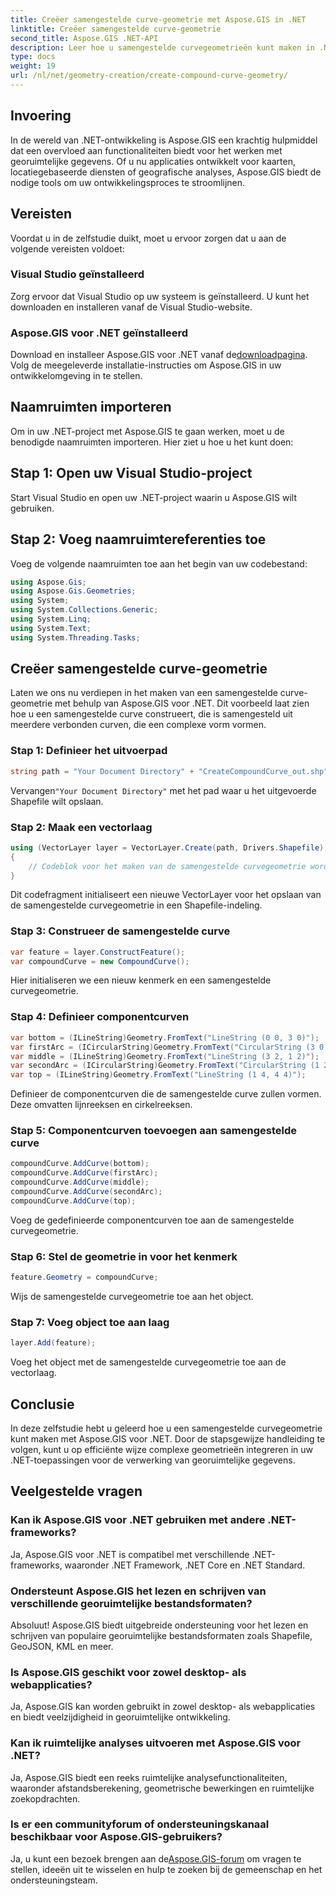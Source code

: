 ```yaml
---
title: Creëer samengestelde curve-geometrie met Aspose.GIS in .NET
linktitle: Creëer samengestelde curve-geometrie
second_title: Aspose.GIS .NET-API
description: Leer hoe u samengestelde curvegeometrieën kunt maken in .NET met behulp van Aspose.GIS voor naadloze geospatiale gegevensverwerking.
type: docs
weight: 19
url: /nl/net/geometry-creation/create-compound-curve-geometry/
---
```

## Invoering
In de wereld van .NET-ontwikkeling is Aspose.GIS een krachtig hulpmiddel dat een overvloed aan functionaliteiten biedt voor het werken met georuimtelijke gegevens. Of u nu applicaties ontwikkelt voor kaarten, locatiegebaseerde diensten of geografische analyses, Aspose.GIS biedt de nodige tools om uw ontwikkelingsproces te stroomlijnen.
## Vereisten
Voordat u in de zelfstudie duikt, moet u ervoor zorgen dat u aan de volgende vereisten voldoet:
### Visual Studio geïnstalleerd
Zorg ervoor dat Visual Studio op uw systeem is geïnstalleerd. U kunt het downloaden en installeren vanaf de Visual Studio-website.
### Aspose.GIS voor .NET geïnstalleerd
 Download en installeer Aspose.GIS voor .NET vanaf de[downloadpagina](https://releases.aspose.com/gis/net/). Volg de meegeleverde installatie-instructies om Aspose.GIS in uw ontwikkelomgeving in te stellen.

## Naamruimten importeren
Om in uw .NET-project met Aspose.GIS te gaan werken, moet u de benodigde naamruimten importeren. Hier ziet u hoe u het kunt doen:
## Stap 1: Open uw Visual Studio-project
Start Visual Studio en open uw .NET-project waarin u Aspose.GIS wilt gebruiken.
## Stap 2: Voeg naamruimtereferenties toe
Voeg de volgende naamruimten toe aan het begin van uw codebestand:
```csharp
using Aspose.Gis;
using Aspose.Gis.Geometries;
using System;
using System.Collections.Generic;
using System.Linq;
using System.Text;
using System.Threading.Tasks;
```
## Creëer samengestelde curve-geometrie
Laten we ons nu verdiepen in het maken van een samengestelde curve-geometrie met behulp van Aspose.GIS voor .NET. Dit voorbeeld laat zien hoe u een samengestelde curve construeert, die is samengesteld uit meerdere verbonden curven, die een complexe vorm vormen.
### Stap 1: Definieer het uitvoerpad
```csharp
string path = "Your Document Directory" + "CreateCompoundCurve_out.shp";
```
 Vervangen`"Your Document Directory"` met het pad waar u het uitgevoerde Shapefile wilt opslaan.
### Stap 2: Maak een vectorlaag
```csharp
using (VectorLayer layer = VectorLayer.Create(path, Drivers.Shapefile))
{
    // Codeblok voor het maken van de samengestelde curvegeometrie wordt hier ingevoegd.
}
```
Dit codefragment initialiseert een nieuwe VectorLayer voor het opslaan van de samengestelde curvegeometrie in een Shapefile-indeling.
### Stap 3: Construeer de samengestelde curve
```csharp
var feature = layer.ConstructFeature();
var compoundCurve = new CompoundCurve();
```
Hier initialiseren we een nieuw kenmerk en een samengestelde curvegeometrie.
### Stap 4: Definieer componentcurven
```csharp
var bottom = (ILineString)Geometry.FromText("LineString (0 0, 3 0)");
var firstArc = (ICircularString)Geometry.FromText("CircularString (3 0, 4 1, 3 2)");
var middle = (ILineString)Geometry.FromText("LineString (3 2, 1 2)");
var secondArc = (ICircularString)Geometry.FromText("CircularString (1 2, 0 3, 1 4)");
var top = (ILineString)Geometry.FromText("LineString (1 4, 4 4)");
```
Definieer de componentcurven die de samengestelde curve zullen vormen. Deze omvatten lijnreeksen en cirkelreeksen.
### Stap 5: Componentcurven toevoegen aan samengestelde curve
```csharp
compoundCurve.AddCurve(bottom);
compoundCurve.AddCurve(firstArc);
compoundCurve.AddCurve(middle);
compoundCurve.AddCurve(secondArc);
compoundCurve.AddCurve(top);
```
Voeg de gedefinieerde componentcurven toe aan de samengestelde curvegeometrie.
### Stap 6: Stel de geometrie in voor het kenmerk
```csharp
feature.Geometry = compoundCurve;
```
Wijs de samengestelde curvegeometrie toe aan het object.
### Stap 7: Voeg object toe aan laag
```csharp
layer.Add(feature);
```
Voeg het object met de samengestelde curvegeometrie toe aan de vectorlaag.

## Conclusie
In deze zelfstudie hebt u geleerd hoe u een samengestelde curvegeometrie kunt maken met Aspose.GIS voor .NET. Door de stapsgewijze handleiding te volgen, kunt u op efficiënte wijze complexe geometrieën integreren in uw .NET-toepassingen voor de verwerking van georuimtelijke gegevens.
## Veelgestelde vragen
### Kan ik Aspose.GIS voor .NET gebruiken met andere .NET-frameworks?
Ja, Aspose.GIS voor .NET is compatibel met verschillende .NET-frameworks, waaronder .NET Framework, .NET Core en .NET Standard.
### Ondersteunt Aspose.GIS het lezen en schrijven van verschillende georuimtelijke bestandsformaten?
Absoluut! Aspose.GIS biedt uitgebreide ondersteuning voor het lezen en schrijven van populaire georuimtelijke bestandsformaten zoals Shapefile, GeoJSON, KML en meer.
### Is Aspose.GIS geschikt voor zowel desktop- als webapplicaties?
Ja, Aspose.GIS kan worden gebruikt in zowel desktop- als webapplicaties en biedt veelzijdigheid in georuimtelijke ontwikkeling.
### Kan ik ruimtelijke analyses uitvoeren met Aspose.GIS voor .NET?
Ja, Aspose.GIS biedt een reeks ruimtelijke analysefunctionaliteiten, waaronder afstandsberekening, geometrische bewerkingen en ruimtelijke zoekopdrachten.
### Is er een communityforum of ondersteuningskanaal beschikbaar voor Aspose.GIS-gebruikers?
 Ja, u kunt een bezoek brengen aan de[Aspose.GIS-forum](https://forum.aspose.com/c/gis/33) om vragen te stellen, ideeën uit te wisselen en hulp te zoeken bij de gemeenschap en het ondersteuningsteam.